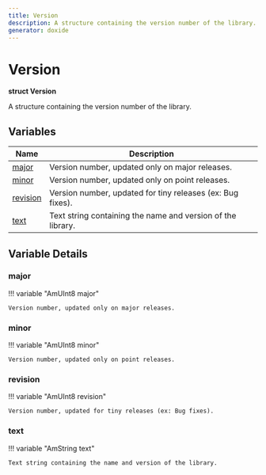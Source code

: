 ```yaml
---
title: Version
description: A structure containing the version number of the library.
generator: doxide
---
```



# Version

**struct Version**


A structure containing the version number of the library.


    


## Variables

| Name | Description |
| ---- | ----------- |
| [major](#major) | Version number, updated only on major releases.  |
| [minor](#minor) | Version number, updated only on point releases.  |
| [revision](#revision) | Version number, updated for tiny releases (ex: Bug fixes).  |
| [text](#text) | Text string containing the name and version of the library.  |

## Variable Details

### major<a name="major"></a>

!!! variable "AmUInt8 major"

    
    Version number, updated only on major releases.
             
    
    
    

### minor<a name="minor"></a>

!!! variable "AmUInt8 minor"

    
    Version number, updated only on point releases.
             
    
    
    

### revision<a name="revision"></a>

!!! variable "AmUInt8 revision"

    
    Version number, updated for tiny releases (ex: Bug fixes).
             
    
    
    

### text<a name="text"></a>

!!! variable "AmString text"

    
    Text string containing the name and version of the library.
             
    
    
    

